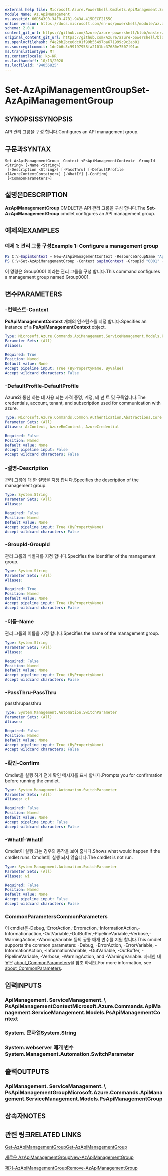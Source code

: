 ```yaml
---
external help file: Microsoft.Azure.PowerShell.Cmdlets.ApiManagement.ServiceManagement.dll-Help.xml
Module Name: Az.ApiManagement
ms.assetid: 66D543C0-34F0-47B1-943A-415DECF2155C
online version: https://docs.microsoft.com/en-us/powershell/module/az.apimanagement/set-azapimanagementgroup
schema: 2.0.0
content_git_url: https://github.com/Azure/azure-powershell/blob/master/src/ApiManagement/ApiManagement/help/Set-AzApiManagementGroup.md
original_content_git_url: https://github.com/Azure/azure-powershell/blob/master/src/ApiManagement/ApiManagement/help/Set-AzApiManagementGroup.md
ms.openlocfilehash: f4e2bb2bce0dc01f99b55497ba671999c9c2ab01
ms.sourcegitcommit: 1de2b6c3c99197958fa2101bc37680e7507f91ac
ms.translationtype: MT
ms.contentlocale: ko-KR
ms.lasthandoff: 10/13/2020
ms.locfileid: "94056825"
---
```

# <span data-ttu-id="ecedb-101">Set-AzApiManagementGroup</span><span class="sxs-lookup"><span data-stu-id="ecedb-101">Set-AzApiManagementGroup</span></span>

## <span data-ttu-id="ecedb-102">SYNOPSIS</span><span class="sxs-lookup"><span data-stu-id="ecedb-102">SYNOPSIS</span></span>
<span data-ttu-id="ecedb-103">API 관리 그룹을 구성 합니다.</span><span class="sxs-lookup"><span data-stu-id="ecedb-103">Configures an API management group.</span></span>

## <span data-ttu-id="ecedb-104">구문과</span><span class="sxs-lookup"><span data-stu-id="ecedb-104">SYNTAX</span></span>

```
Set-AzApiManagementGroup -Context <PsApiManagementContext> -GroupId <String> [-Name <String>]
 [-Description <String>] [-PassThru] [-DefaultProfile <IAzureContextContainer>] [-WhatIf] [-Confirm]
 [<CommonParameters>]
```

## <span data-ttu-id="ecedb-105">설명은</span><span class="sxs-lookup"><span data-stu-id="ecedb-105">DESCRIPTION</span></span>
<span data-ttu-id="ecedb-106">**AzApiManagementGroup** CMDLET은 API 관리 그룹을 구성 합니다.</span><span class="sxs-lookup"><span data-stu-id="ecedb-106">The **Set-AzApiManagementGroup** cmdlet configures an API management group.</span></span>

## <span data-ttu-id="ecedb-107">예제의</span><span class="sxs-lookup"><span data-stu-id="ecedb-107">EXAMPLES</span></span>

### <span data-ttu-id="ecedb-108">예제 1: 관리 그룹 구성</span><span class="sxs-lookup"><span data-stu-id="ecedb-108">Example 1: Configure a management group</span></span>
```powershell
PS C:\>$apimContext = New-AzApiManagementContext -ResourceGroupName "Api-Default-WestUS" -ServiceName "contoso"
PS C:\>Set-AzApiManagementGroup -Context $apimContext -GroupId "0001" -Description "Updated Management Group" -Name "Group0001"
```

<span data-ttu-id="ecedb-109">이 명령은 Group0001 이라는 관리 그룹을 구성 합니다.</span><span class="sxs-lookup"><span data-stu-id="ecedb-109">This command configures a management group named Group0001.</span></span>

## <span data-ttu-id="ecedb-110">변수</span><span class="sxs-lookup"><span data-stu-id="ecedb-110">PARAMETERS</span></span>

### <span data-ttu-id="ecedb-111">-컨텍스트</span><span class="sxs-lookup"><span data-stu-id="ecedb-111">-Context</span></span>
<span data-ttu-id="ecedb-112">**PsApiManagementContext** 개체의 인스턴스를 지정 합니다.</span><span class="sxs-lookup"><span data-stu-id="ecedb-112">Specifies an instance of a **PsApiManagementContext** object.</span></span>

```yaml
Type: Microsoft.Azure.Commands.ApiManagement.ServiceManagement.Models.PsApiManagementContext
Parameter Sets: (All)
Aliases:

Required: True
Position: Named
Default value: None
Accept pipeline input: True (ByPropertyName, ByValue)
Accept wildcard characters: False
```

### <span data-ttu-id="ecedb-113">-DefaultProfile</span><span class="sxs-lookup"><span data-stu-id="ecedb-113">-DefaultProfile</span></span>
<span data-ttu-id="ecedb-114">Azure와 통신 하는 데 사용 되는 자격 증명, 계정, 테 넌 트 및 구독입니다.</span><span class="sxs-lookup"><span data-stu-id="ecedb-114">The credentials, account, tenant, and subscription used for communication with azure.</span></span>

```yaml
Type: Microsoft.Azure.Commands.Common.Authentication.Abstractions.Core.IAzureContextContainer
Parameter Sets: (All)
Aliases: AzContext, AzureRmContext, AzureCredential

Required: False
Position: Named
Default value: None
Accept pipeline input: False
Accept wildcard characters: False
```

### <span data-ttu-id="ecedb-115">-설명</span><span class="sxs-lookup"><span data-stu-id="ecedb-115">-Description</span></span>
<span data-ttu-id="ecedb-116">관리 그룹에 대 한 설명을 지정 합니다.</span><span class="sxs-lookup"><span data-stu-id="ecedb-116">Specifies the description of the management group.</span></span>

```yaml
Type: System.String
Parameter Sets: (All)
Aliases:

Required: False
Position: Named
Default value: None
Accept pipeline input: True (ByPropertyName)
Accept wildcard characters: False
```

### <span data-ttu-id="ecedb-117">-GroupId</span><span class="sxs-lookup"><span data-stu-id="ecedb-117">-GroupId</span></span>
<span data-ttu-id="ecedb-118">관리 그룹의 식별자를 지정 합니다.</span><span class="sxs-lookup"><span data-stu-id="ecedb-118">Specifies the identifier of the management group.</span></span>

```yaml
Type: System.String
Parameter Sets: (All)
Aliases:

Required: True
Position: Named
Default value: None
Accept pipeline input: True (ByPropertyName)
Accept wildcard characters: False
```

### <span data-ttu-id="ecedb-119">-이름</span><span class="sxs-lookup"><span data-stu-id="ecedb-119">-Name</span></span>
<span data-ttu-id="ecedb-120">관리 그룹의 이름을 지정 합니다.</span><span class="sxs-lookup"><span data-stu-id="ecedb-120">Specifies the name of the management group.</span></span>

```yaml
Type: System.String
Parameter Sets: (All)
Aliases:

Required: False
Position: Named
Default value: None
Accept pipeline input: True (ByPropertyName)
Accept wildcard characters: False
```

### <span data-ttu-id="ecedb-121">-PassThru</span><span class="sxs-lookup"><span data-stu-id="ecedb-121">-PassThru</span></span>
<span data-ttu-id="ecedb-122">passthru</span><span class="sxs-lookup"><span data-stu-id="ecedb-122">passthru</span></span>

```yaml
Type: System.Management.Automation.SwitchParameter
Parameter Sets: (All)
Aliases:

Required: False
Position: Named
Default value: None
Accept pipeline input: True (ByPropertyName)
Accept wildcard characters: False
```

### <span data-ttu-id="ecedb-123">-확인</span><span class="sxs-lookup"><span data-stu-id="ecedb-123">-Confirm</span></span>
<span data-ttu-id="ecedb-124">Cmdlet을 실행 하기 전에 확인 메시지를 표시 합니다.</span><span class="sxs-lookup"><span data-stu-id="ecedb-124">Prompts you for confirmation before running the cmdlet.</span></span>

```yaml
Type: System.Management.Automation.SwitchParameter
Parameter Sets: (All)
Aliases: cf

Required: False
Position: Named
Default value: None
Accept pipeline input: False
Accept wildcard characters: False
```

### <span data-ttu-id="ecedb-125">-WhatIf</span><span class="sxs-lookup"><span data-stu-id="ecedb-125">-WhatIf</span></span>
<span data-ttu-id="ecedb-126">Cmdlet이 실행 되는 경우의 동작을 보여 줍니다.</span><span class="sxs-lookup"><span data-stu-id="ecedb-126">Shows what would happen if the cmdlet runs.</span></span> <span data-ttu-id="ecedb-127">Cmdlet이 실행 되지 않습니다.</span><span class="sxs-lookup"><span data-stu-id="ecedb-127">The cmdlet is not run.</span></span>

```yaml
Type: System.Management.Automation.SwitchParameter
Parameter Sets: (All)
Aliases: wi

Required: False
Position: Named
Default value: None
Accept pipeline input: False
Accept wildcard characters: False
```

### <span data-ttu-id="ecedb-128">CommonParameters</span><span class="sxs-lookup"><span data-stu-id="ecedb-128">CommonParameters</span></span>
<span data-ttu-id="ecedb-129">이 cmdlet은-Debug,-ErrorAction,-Erroraction,-InformationAction,-Informationaction,-OutVariable,-OutBuffer,-PipelineVariable,-Verbose,-WarningAction,-WarningVariable 등의 공통 매개 변수를 지원 합니다.</span><span class="sxs-lookup"><span data-stu-id="ecedb-129">This cmdlet supports the common parameters: -Debug, -ErrorAction, -ErrorVariable, -InformationAction, -InformationVariable, -OutVariable, -OutBuffer, -PipelineVariable, -Verbose, -WarningAction, and -WarningVariable.</span></span> <span data-ttu-id="ecedb-130">자세한 내용은 [about_CommonParameters](http://go.microsoft.com/fwlink/?LinkID=113216)을 참조 하세요.</span><span class="sxs-lookup"><span data-stu-id="ecedb-130">For more information, see [about_CommonParameters](http://go.microsoft.com/fwlink/?LinkID=113216).</span></span>

## <span data-ttu-id="ecedb-131">입력</span><span class="sxs-lookup"><span data-stu-id="ecedb-131">INPUTS</span></span>

### <span data-ttu-id="ecedb-132">ApiManagement. ServiceManagement. \ PsApiManagementContext</span><span class="sxs-lookup"><span data-stu-id="ecedb-132">Microsoft.Azure.Commands.ApiManagement.ServiceManagement.Models.PsApiManagementContext</span></span>

### <span data-ttu-id="ecedb-133">System. 문자열</span><span class="sxs-lookup"><span data-stu-id="ecedb-133">System.String</span></span>

### <span data-ttu-id="ecedb-134">System.webserver 매개 변수</span><span class="sxs-lookup"><span data-stu-id="ecedb-134">System.Management.Automation.SwitchParameter</span></span>

## <span data-ttu-id="ecedb-135">출력</span><span class="sxs-lookup"><span data-stu-id="ecedb-135">OUTPUTS</span></span>

### <span data-ttu-id="ecedb-136">ApiManagement. ServiceManagement. \ PsApiManagementGroup</span><span class="sxs-lookup"><span data-stu-id="ecedb-136">Microsoft.Azure.Commands.ApiManagement.ServiceManagement.Models.PsApiManagementGroup</span></span>

## <span data-ttu-id="ecedb-137">상속자</span><span class="sxs-lookup"><span data-stu-id="ecedb-137">NOTES</span></span>

## <span data-ttu-id="ecedb-138">관련 링크</span><span class="sxs-lookup"><span data-stu-id="ecedb-138">RELATED LINKS</span></span>

[<span data-ttu-id="ecedb-139">Get-AzApiManagementGroup</span><span class="sxs-lookup"><span data-stu-id="ecedb-139">Get-AzApiManagementGroup</span></span>](./Get-AzApiManagementGroup.md)

[<span data-ttu-id="ecedb-140">새로운 AzApiManagementGroup</span><span class="sxs-lookup"><span data-stu-id="ecedb-140">New-AzApiManagementGroup</span></span>](./New-AzApiManagementGroup.md)

[<span data-ttu-id="ecedb-141">제거-AzApiManagementGroup</span><span class="sxs-lookup"><span data-stu-id="ecedb-141">Remove-AzApiManagementGroup</span></span>](./Remove-AzApiManagementGroup.md)


